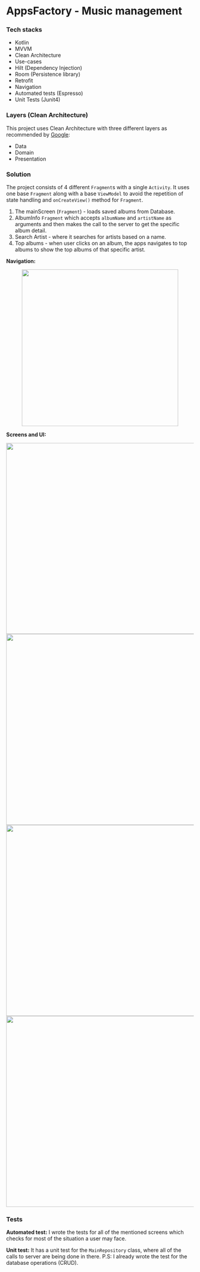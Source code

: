 # AppsFactory - Music management 

### Tech stacks

- Kotlin
- MVVM
- Clean Architecture
- Use-cases
- Hilt (Dependency Injection)
- Room (Persistence library)
- Retrofit
- Navigation
- Automated tests (Espresso)
- Unit Tests (Junit4)

### Layers (Clean Architecture)

This project uses Clean Architecture with three different layers as recommended by [Google](https://developer.android.com/topic/architecture?gclid=Cj0KCQjwnP-ZBhDiARIsAH3FSRcqhwDHkL89guXx0hxFBQPoMx0rabJWKBWiMJi-Fc9hJf5i4vwx6JwaAi_iEALw_wcB&gclsrc=aw.ds#recommended-app-arch):

- Data
- Domain
- Presentation

### Solution

The project consists of 4 different `Fragment`s with a single `Activity`. It uses one base `Fragment` along with a base `ViewModel` to avoid the repetition of state handling and `onCreateView()` method for `Fragment`.

1. The mainScreen (`Fragment`) - loads saved albums from Database.
2. AlbumInfo `Fragment` which accepts `albumName` and `artistName` as arguments and then makes the call to the server to get the specific album detail.
3. Search Artist - where it searches for artists based on a name.
4. Top albums - when user clicks on an album, the apps navigates to top albums to show the top albums of that specific artist.


**Navigation:**

<p align="center">
<img src="https://i.imgur.com/zS63MnP.png" height="420" />
</>

**Screens and UI:**

<p align="center">

<img src="https://i.imgur.com/lwLmmND.png" height="512" />
<img src="https://i.imgur.com/uprWkdm.png" height="512" />
<img src="https://i.imgur.com/Lj3Wzw4.png" height="512" />
<img src="https://i.imgur.com/VuZxxGy.png" height="512" />
  
</p>

### Tests

**Automated test:** I wrote the tests for all of the mentioned screens which checks for most of the situation a user may face.

**Unit test:** It has a unit test for the `MainRepository` class, where all of the calls to server are being done in there. P.S: I already wrote the test for the database operations (CRUD).



